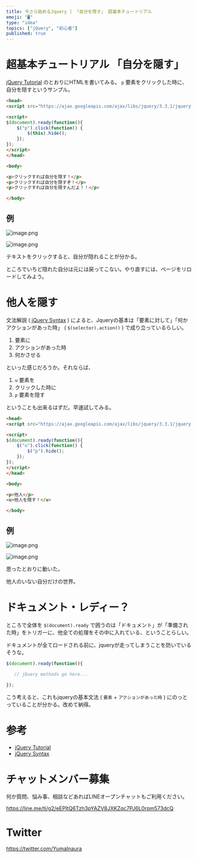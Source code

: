 ```yaml
---
title: 今さら始めるJquery | 「自分を隠す」 超基本チュートリアル
emoji: "🖥"
type: "idea"
topics: ["jQuery", "初心者"]
published: true
---
```


# 超基本チュートリアル 「自分を隠す」

[jQuery Tutorial](https://www.w3schools.com/Jquery/default.asp) のとおりにHTMLを書いてみる。
`p` 要素をクリックした時に、自分を隠すというサンプル。


```html
<head>
<script src="https://ajax.googleapis.com/ajax/libs/jquery/3.3.1/jquery.min.js"></script>

<script>
$(document).ready(function(){
    $("p").click(function() {
        $(this).hide();
    });
});
</script>
</head>

<body>

<p>クリックすれば自分を隠す！</p>
<p>クリックすれば自分を隠すぞ！</p>
<p>クリックすれば自分を隠すんだよ！！</p>

</body>
```

## 例

![image.png](https://qiita-image-store.s3.amazonaws.com/0/89618/e2bfb0bb-1070-9089-b90c-3acb8200dbfe.png)

![image.png](https://qiita-image-store.s3.amazonaws.com/0/89618/13238a0c-5127-aa45-c415-bd4c0c6251b8.png)


テキストをクリックすると、自分が隠れることが分かる。

ところでいちど隠れた自分は元には戻ってこない。やり直すには、ページをリロードしてみよう。

# 他人を隠す

文法解説 ( [jQuery Syntax](https://www.w3schools.com/Jquery/jquery_syntax.asp) ) によると、Jqueryの基本は「要素に対して」「何かアクションがあった時」 ( `$(selector).action()` ) で成り立っているらしい。

1. 要素に
2. アクションがあった時
3. 何かさせる

といった感じだろうか。それならば、

1. `u` 要素を
2. クリックした時に
3. `p` 要素を隠す

ということも出来るはずだ。早速試してみる。

```html
<head>
<script src="https://ajax.googleapis.com/ajax/libs/jquery/3.3.1/jquery.min.js"></script>

<script>
$(document).ready(function(){
    $("u").click(function() {
        $("p").hide(); 
    });
});
</script>
</head>

<body>

<p>他人</p>
<u>他人を隠す！</u>

</body>
```

## 例

![image.png](https://qiita-image-store.s3.amazonaws.com/0/89618/8f345f20-397e-e0ea-eb02-50cab25a9282.png)

![image.png](https://qiita-image-store.s3.amazonaws.com/0/89618/179f1233-6d2d-f17b-6362-b0615d398e15.png)

思ったとおりに動いた。

他人のいない自分だけの世界。

# ドキュメント・レディー？

ところで全体を `$(document).ready` で囲うのは「ドキュメント」が「準備された時」をトリガーに、他全ての処理をその中に入れている、ということらしい。

ドキュメントが全てロードされる前に、jqueryが走ってしまうことを防いでいるそうな。


```js
$(document).ready(function(){

   // jQuery methods go here...

});
```

こう考えると、これもjqueryの基本文法 ( `要素` + `アクションがあった時` ) にのっとっていることが分かる。改めて納得。

# 参考

- [jQuery Tutorial](https://www.w3schools.com/Jquery/default.asp)
- [jQuery Syntax](https://www.w3schools.com/Jquery/jquery_syntax.asp)









<!-- Update From Qiita API -->

# チャットメンバー募集


何か質問、悩み事、相談などあればLINEオープンチャットもご利用ください。

https://line.me/ti/g2/eEPltQ6Tzh3pYAZV8JXKZqc7PJ6L0rpm573dcQ





# Twitter


https://twitter.com/YumaInaura


<!-- Update From Qiita API -->


